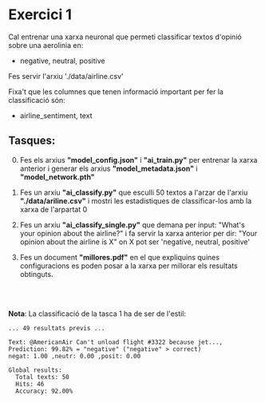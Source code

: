 # Exercici 1

Cal entrenar una xarxa neuronal que permeti classificar textos d'opinió sobre una aerolinia en: 

- negative, neutral, positive

Fes servir l'arxiu './data/airline.csv'

Fixa't que les columnes que tenen informació important per fer la classificació són:

- airline_sentiment, text

## Tasques:

0) Fes els arxius **"model_config.json"** i **"ai_train.py"** per entrenar la xarxa anterior i generar els arxius **"model_metadata.json"** i **"model_network.pth"**

1) Fes un arxiu **"ai_classify.py"** que esculli 50 textos a l'arzar de l'arxiu **"./data/ariline.csv"** i mostri les estadistiques de classificar-los amb la xarxa de l'arpartat 0

2) Fes un arxiu **"ai_classify_single.py"** que demana per input: "What's your opinion about the airline?" i fa servir la xarxa anterior per dir: "Your opinion about the airline is X" on X pot ser 'negative, neutral, positive'

3) Fes un document **"millores.pdf"** en el que expliquins quines configuracions es poden posar a la xarxa per millorar els resultats obtinguts.

<br/><br/>

**Nota**: La classificació de la tasca 1 ha de ser de l'estil:

```text
... 49 resultats previs ...

Text: @AmericanAir Can't unload flight #3322 because jet..., Prediction: 99.82% = "negative" ("negative" > correct)
negat: 1.00 ,neutr: 0.00 ,posit: 0.00

Global results:
  Total texts: 50
  Hits: 46
  Accuracy: 92.00%
```